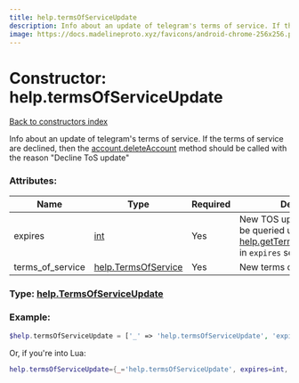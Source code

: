 ```yaml
---
title: help.termsOfServiceUpdate
description: Info about an update of telegram's terms of service. If the terms of service are declined, then the [account.deleteAccount](../methods/account.deleteAccount.md) method should be called with the reason "Decline ToS update"
image: https://docs.madelineproto.xyz/favicons/android-chrome-256x256.png
---
```

# Constructor: help.termsOfServiceUpdate  
[Back to constructors index](index.md)



Info about an update of telegram's terms of service. If the terms of service are declined, then the [account.deleteAccount](../methods/account.deleteAccount.md) method should be called with the reason "Decline ToS update"

### Attributes:

| Name     |    Type       | Required | Description |
|----------|---------------|----------|-------------|
|expires|[int](../types/int.md) | Yes|New TOS updates will have to be queried using [help.getTermsOfServiceUpdate](../methods/help.getTermsOfServiceUpdate.md) in `expires` seconds|
|terms\_of\_service|[help.TermsOfService](../constructors/help.TermsOfService.md) | Yes|New terms of service|



### Type: [help.TermsOfServiceUpdate](../types/help.TermsOfServiceUpdate.md)


### Example:

```php
$help.termsOfServiceUpdate = ['_' => 'help.termsOfServiceUpdate', 'expires' => int, 'terms_of_service' => help.TermsOfService];
```  


Or, if you're into Lua:

```lua
help.termsOfServiceUpdate={_='help.termsOfServiceUpdate', expires=int, terms_of_service=help.TermsOfService}

```


